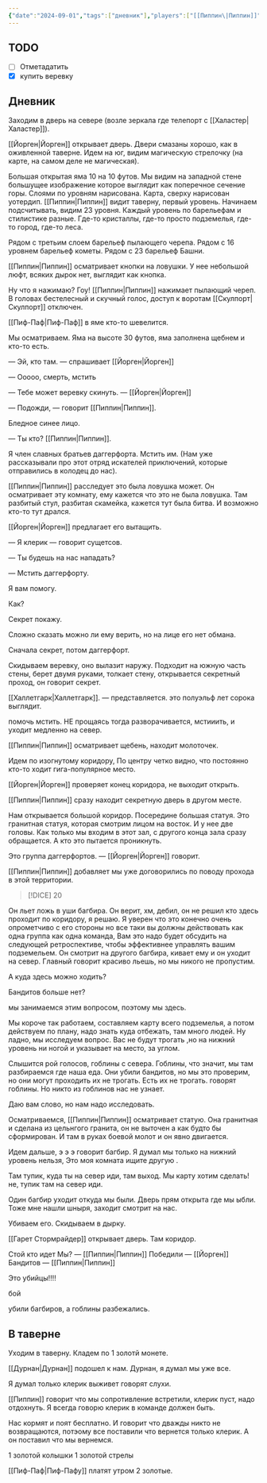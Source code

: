 ```yaml
---
{"date":"2024-09-01","tags":["дневник"],"players":["[[Пиппин\|Пиппин]]","[[Йорген\|Йорген]]","[[Гарет Стормрайдер\|Гарет Стормрайдер]]"],"campaign":"Подземелье безумного мага","world-date":null,"world-time-start":null,"dg-publish":true,"previous-session":"[[19-21 июля 2024]]","next-session":"[[8 сентября 2024]]","permalink":"/1-sentyabrya-2024/","dgPassFrontmatter":true}
---
```



## TODO
- [ ] Отметадатить
- [x] купить веревку

## Дневник
Заходим в дверь на севере (возле зеркала где телепорт с [[Халастер\|Халастер]]).

[[Йорген\|Йорген]] открывает дверь. Двери смазаны хорошо, как в оживленной таверне. Идем на юг, видим магическую стрелочку (на карте, на самом деле не магическая).

Большая открытая яма 10 на 10 футов. Мы видим на западной стене большущее изображение которое выглядит как поперечное сечение горы. Слоями по уровням нарисована. Карта, сверху нарисован уотердип. [[Пиппин\|Пиппин]] видит таверну, первый уровень. Начинаем подсчитывать, видим 23 уровня. Каждый уровень по барельефам и стилистике разные. Где-то кристаллы, где-то просто подземелья, где-то город, где-то леса. 

Рядом с третьим слоем барельеф пылающего черепа. Рядом с 16 уровнем барельеф кометы. Рядом с 23 барельеф Башни. 

[[Пиппин\|Пиппин]] осматривает кнопки на ловушки. У нее небольшой люфт, всяких дырок нет, выглядит как кнопка. 

Ну что я нажимаю? Гоу!
[[Пиппин\|Пиппин]] нажимает пылающий череп. 
В головах бестелесный и скучный голос, доступ к воротам [[Скулпорт\|Скулпорт]] отключен. 

[[Пиф-Паф\|Пиф-Паф]] в яме кто-то шевелится. 

Мы осматриваем. Яма на высоте 30 футов, яма заполнена щебнем и кто-то есть.

— Эй, кто там. — спрашивает [[Йорген\|Йорген]]

— Ооооо, смерть, мстить

— Тебе может веревку скинуть. —  [[Йорген\|Йорген]]

— Подожди, — говорит [[Пиппин\|Пиппин]].

Бледное синее лицо. 

— Ты кто? [[Пиппин\|Пиппин]].

Я член славных братьев даггерфорта. Мстить им. (Нам уже рассказывали про этот отряд искателей приключений, которые отправились в колодец до нас).

[[Пиппин\|Пиппин]] расследует это была ловушка может.  Он осматривает эту комнату, ему кажется что это не была ловушка. Там разбитый стул, разбитая скамейка, кажется тут была битва. И возможно кто-то тут дрался. 

[[Йорген\|Йорген]] предлагает его вытащить. 

— Я клерик — говорит сущетсов. 

— Ты будешь на нас нападать?

— Мстить даггерфорту. 

Я вам помогу.

Как?

Секрет покажу. 

Сложно сказать можно ли ему верить, но на лице его нет обмана. 

Сначала секрет, потом даггерфорт.

Скидываем веревку, оно вылазит наружу. Подходит на южную часть стены, берет двумя руками, толкает стену, открывается секретный проход, он говорит секрет. 

[[Халлетгарк\|Халлетгарк]].  — представляется. это полуэльф лет сорока выглядит. 

помочь мстить. НЕ прощаясь тогда разворачивается, мстииить, и уходит медленно на север. 

[[Пиппин\|Пиппин]] осматривает щебень, находит молоточек. 

Идем по изогнутому коридору, По центру четко видно, что постоянно кто-то ходит гига-популярное место.

[[Йорген\|Йорген]] проверяет конец коридора, не выходит открыть.

[[Пиппин\|Пиппин]] сразу находит секретную дверь в другом месте. 

Нам открывается большой коридор. Посередине большая статуя. Это гранитная статуя, которая смотрим лицом на восток. И у нее две головы. Как только мы входим в этот зал, с другого конца зала сразу обращается. А кто это пытается проникнуть.

Это группа даггерфортов. — [[Йорген\|Йорген]] говорит.

[[Пиппин\|Пиппин]] добавляет мы уже договорились по поводу прохода в этой территории.

> [!DICE] 20 

Он льет ложь в уши багбира. Он верит, хм, дебил, он не решил кто здесь проходит по коридору, я решаю. Я уверен что это конечно очень опрометчиво с его стороны но все таки вы должны действовать как одна группа как одна команда, Вам это надо будет обсудить на следующей ретроспективе, чтобы эффективнее управлять вашим подземельем. Он смотрит на другого багбира, кивает ему и он уходит на север. Главный говорит красиво льешь, но мы никого не пропустим. 

А куда здесь можно ходить?

Бандитов больше нет?

 мы занимаемся этим вопросом, поэтому мы здесь.

Мы короче так работаем, составляем карту всего подземелья, а потом действуем по плану, надо знать куда отбежать, там много людей. Ну ладно, мы исследуем вопрос. Вас не будут трогать ,но на нижний уровень ни ногой и указывает на место, за углом.

Слышится рой голосов, гоблины с севера. Гоблины, что значит, мы там разбираемся где наша еда. Они убили бандитов, но мы это проверим, но они могут проходить их не трогать. Есть их не трогать. говорят гоблины. Но никто из гоблинов нас не узнает. 

Даю вам слово, но нам надо исследовать. 

Осматриваемся, [[Пиппин\|Пиппин]] осматривает статую. Она гранитная и сделана из цельнгого гранита, он не выточен а как будто бы сформирован. И там в руках боевой молот и он явно двигается. 

Идем дальше, э э э говорит багбир. Я думал мы только на нижний уровень нельзя, Это моя комната ищите другую .

Там тупик, куда ты на север иди, там выход. Мы карту хотим сделать!
не, тупик там на север иди. 

Один багбир уходит откуда мы были. Дверь прям открыта где мы ыбли. Тоже мне нашли шныря, заходит смотрит на нас.

Убиваем его. Скидываем в дырку.

[[Гарет Стормрайдер]] открывает дверь. Там коридор.

Стой кто идет
Мы? — [[Пиппин\|Пиппин]]
Победили — [[Йорген]]
Бандитов — [[Пиппин\|Пиппин]]

Это убийцы!!!!

бой

убили багбиров, а гоблины разбежались.

## В таверне
Уходим в таверну. 
Кладем по 1 золотй монете. 

[[Дурнан\|Дурнан]] подошел к нам.
Дурнан, я думал мы уже все.

Я думал только клерик выживет говорят слухи.

[[Пиппин]] говорит что мы сопротивление встретили, клерик пуст, надо отдохнуть. Я всегда говорю клерик в команде должен быть. 

Нас кормят и поят бесплатно. И говорит что дважды никто не возвращаются, потэому все поставили что вернется только клерик. А он поставил что мы вернемся. 

1 золотой колышки
1 золотой стрелы

[[Пиф-Паф\|Пиф-Пафу]] платят утром 2 золотые. 
